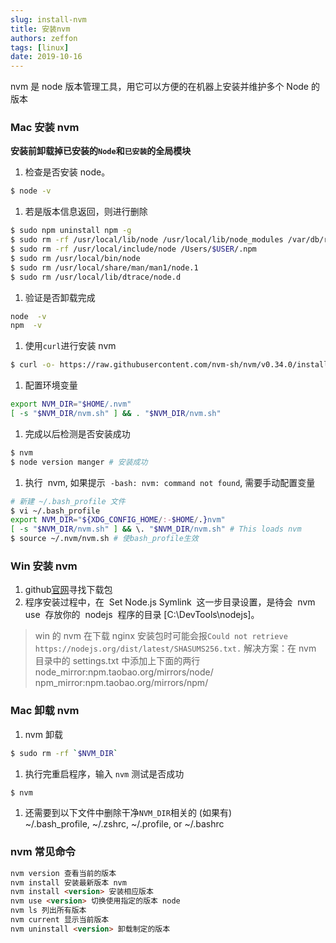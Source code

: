 ```yaml
---
slug: install-nvm
title: 安装nvm
authors: zeffon
tags: [linux]
date: 2019-10-16
---
```


nvm 是 node 版本管理工具，用它可以方便的在机器上安装并维护多个 Node 的版本

<!--truncate-->

### Mac 安装 nvm

**安装前卸载掉已安装的`Node`和`已安装`的全局模块**

1. 检查是否安装 node。

```sh
$ node -v
```

1. 若是版本信息返回，则进行删除

```sh
$ sudo npm uninstall npm -g
$ sudo rm -rf /usr/local/lib/node /usr/local/lib/node_modules /var/db/receipts/org.nodejs.*
$ sudo rm -rf /usr/local/include/node /Users/$USER/.npm
$ sudo rm /usr/local/bin/node
$ sudo rm /usr/local/share/man/man1/node.1
$ sudo rm /usr/local/lib/dtrace/node.d
```

1. 验证是否卸载完成

```sh
node  -v
npm  -v
```

1. 使用`curl`进行安装 nvm

```sh
$ curl -o- https://raw.githubusercontent.com/nvm-sh/nvm/v0.34.0/install.sh | bash
```

1. 配置环境变量

```sh
export NVM_DIR="$HOME/.nvm"
[ -s "$NVM_DIR/nvm.sh" ] && . "$NVM_DIR/nvm.sh"
```

1. 完成以后检测是否安装成功

```sh
$ nvm
$ node version manger # 安装成功
```

1. 执行  nvm, 如果提示  `-bash: nvm: command not found`, 需要手动配置变量

```sh
# 新建 ~/.bash_profile 文件
$ vi ~/.bash_profile
export NVM_DIR="${XDG_CONFIG_HOME/:-$HOME/.}nvm"
[ -s "$NVM_DIR/nvm.sh" ] && \. "$NVM_DIR/nvm.sh" # This loads nvm
$ source ~/.nvm/nvm.sh # 使bash_profile生效
```

### Win 安装 nvm

1. github[官网](https://github.com/coreybutler/nvm-windows/releases)寻找下载包
2. 程序安装过程中，在  Set Node.js Symlink  这一步目录设置，是待会  nvm use  存放你的  nodejs  程序的目录 [C:\DevTools\nodejs]。

> win 的 nvm 在下载 nginx 安装包时可能会报`Could not retrieve https://nodejs.org/dist/latest/SHASUMS256.txt.`
> 解决方案：在 nvm 目录中的 settings.txt 中添加上下面的两行
> node_mirror:npm.taobao.org/mirrors/node/
> npm_mirror:npm.taobao.org/mirrors/npm/

### Mac 卸载 nvm

1. nvm 卸载

```sh
$ sudo rm -rf `$NVM_DIR`
```

1. 执行完重启程序，输入 `nvm` 测试是否成功

```sh
$ nvm
```

1. 还需要到以下文件中删除干净`NVM_DIR`相关的 (如果有)
   ~/.bash_profile, ~/.zshrc, ~/.profile, or ~/.bashrc

### nvm 常见命令

```md
nvm version 查看当前的版本
nvm install 安装最新版本 nvm
nvm install <version> 安装相应版本
nvm use <version> 切换使用指定的版本 node
nvm ls 列出所有版本
nvm current 显示当前版本
nvm uninstall <version> 卸载制定的版本
```
